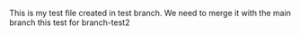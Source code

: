 This is my test file created in test branch.
We need to merge it with the main branch 
this test for branch-test2